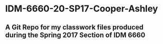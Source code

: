 # IDM-6660-20-SP17-Cooper-Ashley

## A Git Repo for my classwork files produced during the Spring 2017 Section of IDM 6660
